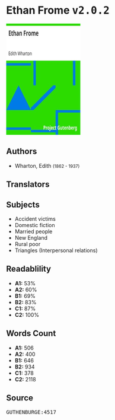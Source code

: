 # Ethan Frome <kbd>v2.0.2</kbd>

![](./cover.medium.jpg "")

## Authors


 - Wharton, Edith <small>(1862 - 1937)</small>

## Translators



## Subjects


 - Accident victims
 - Domestic fiction
 - Married people
 - New England
 - Rural poor
 - Triangles (Interpersonal relations)

## Readablility


 - **A1:** 53%
 - **A2:** 60%
 - **B1:** 69%
 - **B2:** 83%
 - **C1:** 87%
 - **C2:** 100%

## Words Count


 - **A1:** 506
 - **A2:** 400
 - **B1:** 646
 - **B2:** 934
 - **C1:** 378
 - **C2:** 2118

## Source


<kbd>GUTHENBURGE:4517</kbd>
